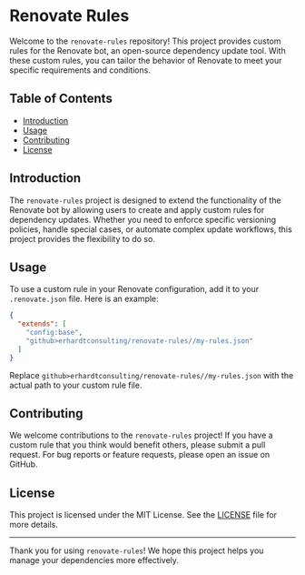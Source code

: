 # Renovate Rules

Welcome to the `renovate-rules` repository! This project provides custom rules for the Renovate bot, an open-source dependency update tool. With these custom rules, you can tailor the behavior of Renovate to meet your specific requirements and conditions.

## Table of Contents

- [Introduction](#introduction)
- [Usage](#usage)
- [Contributing](#contributing)
- [License](#license)

## Introduction

The `renovate-rules` project is designed to extend the functionality of the Renovate bot by allowing users to create and apply custom rules for dependency updates. Whether you need to enforce specific versioning policies, handle special cases, or automate complex update workflows, this project provides the flexibility to do so.

## Usage

To use a custom rule in your Renovate configuration, add it to your `.renovate.json` file. Here is an example:

```json
{
  "extends": [
    "config:base",
    "github>erhardtconsulting/renovate-rules//my-rules.json"
  ]
}
```

Replace `github>erhardtconsulting/renovate-rules//my-rules.json` with the actual path to your custom rule file.

## Contributing

We welcome contributions to the `renovate-rules` project! If you have a custom rule that you think would benefit others, please submit a pull request. For bug reports or feature requests, please open an issue on GitHub.

## License

This project is licensed under the MIT License. See the [LICENSE](LICENSE) file for more details.

---

Thank you for using `renovate-rules`! We hope this project helps you manage your dependencies more effectively.